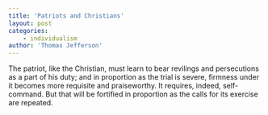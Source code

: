 ```yaml
---
title: 'Patriots and Christians'
layout: post
categories:
    - individualism
author: 'Thomas Jefferson'
---
```


The patriot, like the Christian, must learn to bear revilings and persecutions as a part of his duty; and in proportion as the trial is severe, firmness under it becomes more requisite and praiseworthy. It requires, indeed, self-command. But that will be fortified in proportion as the calls for its exercise are repeated.